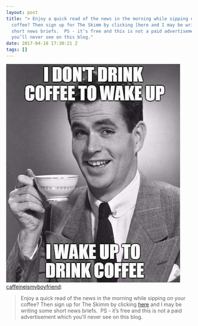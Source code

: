 ```yaml
---
layout: post
title: "> Enjoy a quick read of the news in the morning while sipping on your
  coffee? Then sign up for The Skimm by clicking [here and I may be writing some
  short news briefs.  PS - it’s free and this is not a paid advertisement which
  you’ll never see on this blog."
date: 2017-04-18 17:30:21 Z
tags: []
---
```

![](/media/2017/04/159721903793.jpg)
[caffeineismyboyfriend](https://caffeineismyboyfriend.tumblr.com/post/159714729063/enjoy-a-quick-read-of-the-news-in-the-morning):

> Enjoy a quick read of the news in the morning while sipping on your coffee? Then sign up for The Skimm by clicking [here](https://www.theskimm.com/?r=28TN6) and I may be writing some short news briefs.  PS - it’s free and this is not a paid advertisement which you’ll never see on this blog.
